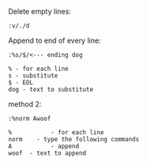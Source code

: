 Delete empty lines:
```
:v/./d
```

Append to end of every line:
```
:%s/$/<--- ending dog
```
```
% - for each line
s - substitute
$ - EOL
dog - text to substitute
```
method 2:
```
:%norm Awoof
```
```
%			- for each line
norm	- type the following commands
A			- append
woof  - text to append
